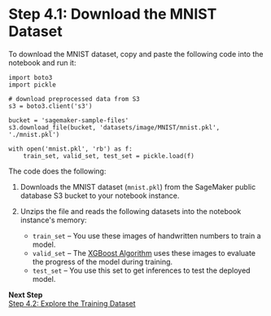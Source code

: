 # Step 4\.1: Download the MNIST Dataset<a name="ex1-preprocess-data-pull-data"></a>

To download the MNIST dataset, copy and paste the following code into the notebook and run it:

```
import boto3
import pickle
​
# download preprocessed data from S3
s3 = boto3.client('s3')
​
bucket = 'sagemaker-sample-files'
s3.download_file(bucket, 'datasets/image/MNIST/mnist.pkl', './mnist.pkl')
​
with open('mnist.pkl', 'rb') as f:
    train_set, valid_set, test_set = pickle.load(f)
```

The code does the following:

1. Downloads the MNIST dataset \(`mnist.pkl`\) from the SageMaker public database S3 bucket to your notebook instance\.

1. Unzips the file and reads the following datasets into the notebook instance's memory:
   + `train_set` – You use these images of handwritten numbers to train a model\.
   + `valid_set` – The [XGBoost Algorithm](xgboost.md) uses these images to evaluate the progress of the model during training\.
   + `test_set` – You use this set to get inferences to test the deployed model\.

**Next Step**  
[Step 4\.2: Explore the Training Dataset](ex1-preprocess-data-inspect.md)